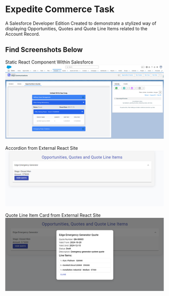 # Expedite Commerce Task

A Salesforce Developer Edition Created to demonstrate a stylized way of displaying Opportunities, Quotes and Quote Line Items related to the Account Record.

## Find Screenshots Below
Static React Component Within Salesforce<br>
![Static React Component Within Salesforce](https://github.com/mrajasekar-dev/exp-comm/blob/main/screenshots/Static%20React%20Component%20Within%20Salesforce.png)
<br><br>Accordion from External React Site<br>
![Accordion from External React Site](https://github.com/mrajasekar-dev/exp-comm/blob/main/screenshots/Accordion%20from%20External%20React%20Site.png)
<br><br>Quote Line Item Card from External React Site<br>
![Quote Line Item Card from External React Site](https://github.com/mrajasekar-dev/exp-comm/blob/main/screenshots/Quote%20Line%20Item%20Card%20from%20External%20React%20Site.png)